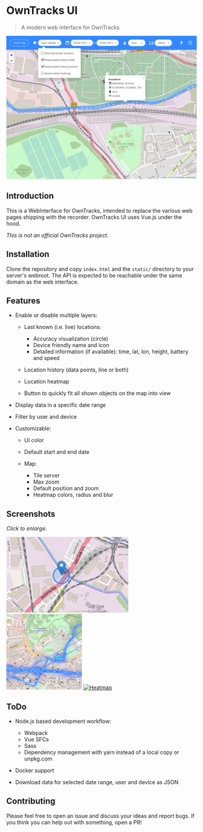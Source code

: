 # OwnTracks UI

> A modern web interface for OwnTracks

<p style="text-align: center;">
  <img src="docs/images/owntracks-ui.png" alt="Owntracks UI">
</p>

## Introduction

This is a WebInterface for OwnTracks, intended to replace the various web pages shipping with the recorder. OwnTracks UI uses Vue.js under the hood.

*This is not an official OwnTracks project.*

## Installation

Clone the repository and copy `index.html` and the `static/` directory to your server's webroot. The API is expected to be reachable under the same domain as the web interface.

## Features

- Enable or disable multiple layers:

  - Last known (i.e. live) locations:

    - Accuracy visualization (circle)
    - Device friendly name and icon
    - Detailed information (if available): time, lat, lon, height, battery and speed

  - Location history (data points, line or both)
  - Location heatmap
  - Button to quickly fit all shown objects on the map into view

- Display data in a specific date range
- Filter by user and device
- Customizable:

  - UI color
  - Default start and end date
  - Map:

    - Tile server
    - Max zoom
    - Default position and zoom
    - Heatmap colors, radius and blur

## Screenshots

_Click to enlarge._

<a href="docs/images/live.png" target="_blank"><img src="docs/images/live.png" alt="Live" height="200"></a>
<a href="docs/images/multiple.png" target="_blank"><img src="docs/images/multiple.png" alt="Multiple" height="200"></a>
<a href="docs/images/heatmap.png" target="_blank"><img src="docs/images/heatmap.png" alt="Heatmap" height="200"></a>

## ToDo

- Node.js based development workflow:

  - Webpack
  - Vue SFCs
  - Sass
  - Dependency management with yarn instead of a local copy or unpkg.com

- Docker support
- Download data for selected date range, user and device as JSON

## Contributing

Please feel free to open an issue and discuss your ideas and report bugs. If you think you can help out with something, open a PR!
